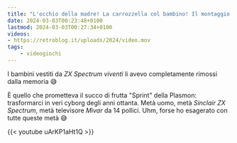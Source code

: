 ```yaml
---
title: "L'occhio della madre! La carrozzella col bambino! Il montaggio analogico!"
date: 2024-03-03T00:23:48+0100
lastmod: 2024-03-03T00:27:34+0100
videos:
- https://retroblog.it/uploads/2024/video.mov
tags:    
    - videogiochi
---
```


I bambini vestiti da *ZX Spectrum viventi* li avevo completamente rimossi dalla memoria 😅  

È quello che prometteva il succo di frutta "Sprint" della Plasmon: trasformarci in veri cyborg degli anni ottanta. Metà uomo, metà *Sinclair ZX Spectrum*, metà televisore *Mivar* da 14 pollici. 
Uhm, forse ho esagerato con tutte queste metà 😅

{{< youtube uArKP1aHt1Q >}}